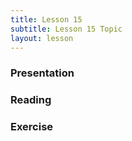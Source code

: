 ```yaml
---
title: Lesson 15
subtitle: Lesson 15 Topic
layout: lesson
---
```


<h3>Presentation</h3>
<h3>Reading</h3>
<h3>Exercise</h3>
